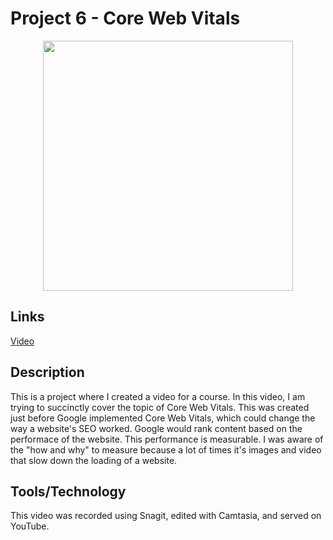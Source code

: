 # Project 6 - Core Web Vitals

<div style="text-align:center;"><img width="400" src="https://res.cloudinary.com/picturecloud7/image/upload/w_400,f_auto,q_auto/capstone/cwv.png" /></div>

## Links

 
[Video](https://youtu.be/ab6r-7064xo)

## Description
This is a project where I created a video for a course.  In this video, I am trying to succinctly cover the topic of Core Web Vitals.  This was created just before Google implemented Core Web Vitals, which could change the way a website's SEO worked.  Google would rank content based on the performace of the website.  This performance is measurable.  I was aware of the "how and why" to measure because a lot of times it's images and video that slow down the loading of a website.  

## Tools/Technology 
This video was recorded using Snagit, edited with Camtasia, and served on YouTube.
